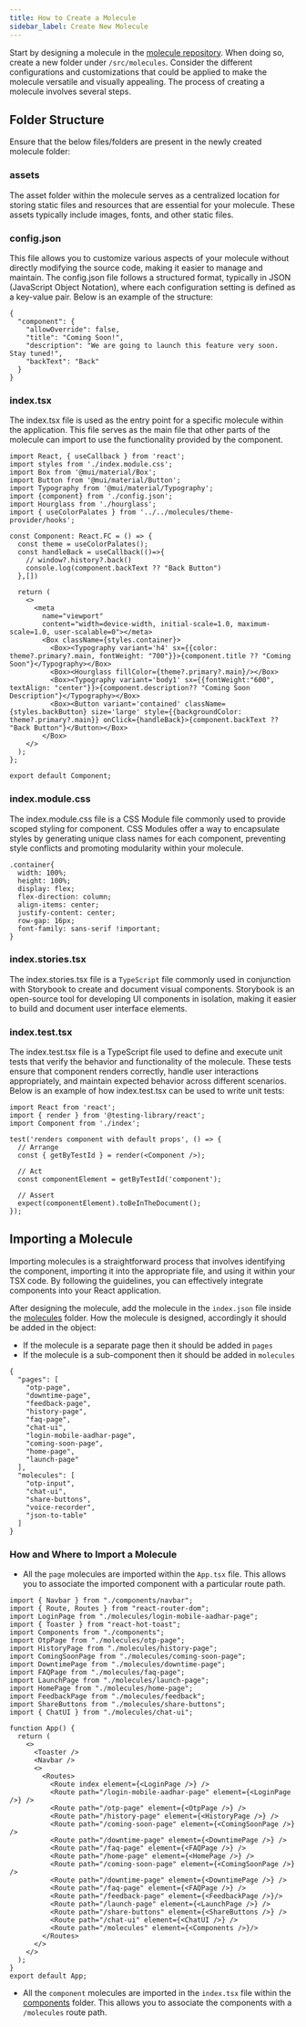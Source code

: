 ```yaml
---
title: How to Create a Molecule
sidebar_label: Create New Molecule
---
```




<head>
  <title> Create New Molecule </title>
  <meta
    name="description"
    content="your meta content goes here"
  />
</head>

Start by designing a molecule in the [molecule repository](https://github.com/SamagraX-Stencil/ui-templates/tree/dev/src/molecules). When doing so, create a new folder under `/src/molecules`. Consider the different configurations and customizations that could be applied to make the molecule versatile and visually appealing. 
The process of creating a molecule involves several steps.

## Folder Structure

Ensure that the below files/folders are present in the newly created molecule folder:

### assets

The asset folder within the molecule serves as a centralized location for storing static files and resources that are essential for your molecule. These assets typically include images, fonts, and other static files.

### config.json

This file allows you to customize various aspects of your molecule without directly modifying the source code, making it easier to manage and maintain. The config.json file follows a structured format, typically in JSON (JavaScript Object Notation), where each configuration setting is defined as a key-value pair. Below is an example of the structure:

```
{
  "component": {
    "allowOverride": false,
    "title": "Coming Soon!",
    "description": "We are going to launch this feature very soon. Stay tuned!",
    "backText": "Back"
  }
}
```

### index.tsx

The index.tsx file is used as the entry point for a specific molecule within the application. This file serves as the main file that other parts of the molecule can import to use the functionality provided by the component.

```
import React, { useCallback } from 'react';
import styles from './index.module.css';
import Box from '@mui/material/Box';
import Button from '@mui/material/Button';
import Typography from '@mui/material/Typography';
import {component} from './config.json';
import Hourglass from './hourglass';
import { useColorPalates } from '../../molecules/theme-provider/hooks';

const Component: React.FC = () => {
  const theme = useColorPalates();
  const handleBack = useCallback(()=>{
    // window?.history?.back()
    console.log(component.backText ?? "Back Button")
  },[])

  return (
    <>
      <meta
        name="viewport"
        content="width=device-width, initial-scale=1.0, maximum-scale=1.0, user-scalable=0"></meta>
        <Box className={styles.container}>
          <Box><Typography variant='h4' sx={{color: theme?.primary?.main, fontWeight: "700"}}>{component.title ?? "Coming Soon"}</Typography></Box>
          <Box><Hourglass fillColor={theme?.primary?.main}/></Box>
          <Box><Typography variant='body1' sx={{fontWeight:"600", textAlign: "center"}}>{component.description?? "Coming Soon Description"}</Typography></Box>
          <Box><Button variant='contained' className={styles.backButton} size='large' style={{backgroundColor: theme?.primary?.main}} onClick={handleBack}>{component.backText ?? "Back Button"}</Button></Box>
        </Box>
    </>
  );
};

export default Component;
```

### index.module.css

The index.module.css file is a CSS Module file commonly used to provide scoped styling for component. CSS Modules offer a way to encapsulate styles by generating unique class names for each component, preventing style conflicts and promoting modularity within your molecule.

```
.container{
  width: 100%;
  height: 100%;
  display: flex;
  flex-direction: column;
  align-items: center;
  justify-content: center;
  row-gap: 16px;
  font-family: sans-serif !important;
}
```

### index.stories.tsx

The index.stories.tsx file is a `TypeScript` file commonly used in conjunction with Storybook to create and document visual components. Storybook is an open-source tool for developing UI components in isolation, making it easier to build and document user interface elements.

### index.test.tsx

The index.test.tsx file is a TypeScript file used to define and execute unit tests that verify the behavior and functionality of the molecule. These tests ensure that component renders correctly, handle user interactions appropriately, and maintain expected behavior across different scenarios.
Below is an example of how index.test.tsx can be used to write unit tests:

```
import React from 'react';
import { render } from '@testing-library/react';
import Component from './index';

test('renders component with default props', () => {
  // Arrange
  const { getByTestId } = render(<Component />);
  
  // Act
  const componentElement = getByTestId('component');
  
  // Assert
  expect(componentElement).toBeInTheDocument();
});
```
## Importing a Molecule

Importing molecules is a straightforward process that involves identifying the component, importing it into the appropriate file, and using it within your TSX code. By following the guidelines, you can effectively integrate components into your React application.

After designing the molecule, add the molecule in the `index.json` file inside the [molecules](https://github.com/SamagraX-Stencil/ui-templates/tree/dev/src/molecules/index.json) folder. How the molecule is designed, accordingly it should be added in the object:
- If the molecule is a separate page then it should be added in `pages`
- If the molecule is a sub-component then it should be added in `molecules`

```
{
  "pages": [
    "otp-page",
    "downtime-page",
    "feedback-page",
    "history-page",
    "faq-page",
    "chat-ui",
    "login-mobile-aadhar-page",
    "coming-soon-page",
    "home-page",
    "launch-page"
  ],
  "molecules": [
    "otp-input",
    "chat-ui",
    "share-buttons",
    "voice-recorder",
    "json-to-table"
  ]
}
```
### How and Where to Import a Molecule
- All the `page` molecules are imported within the `App.tsx` file. This allows you to associate the imported component with a particular route path.

```
import { Navbar } from "./components/navbar";
import { Route, Routes } from "react-router-dom";
import LoginPage from "./molecules/login-mobile-aadhar-page";
import { Toaster } from "react-hot-toast";
import Components from "./components";
import OtpPage from "./molecules/otp-page";
import HistoryPage from "./molecules/history-page";
import ComingSoonPage from "./molecules/coming-soon-page";
import DowntimePage from "./molecules/downtime-page";
import FAQPage from "./molecules/faq-page";
import LaunchPage from "./molecules/launch-page";
import HomePage from "./molecules/home-page";
import FeedbackPage from "./molecules/feedback";
import ShareButtons from "./molecules/share-buttons";
import { ChatUI } from "./molecules/chat-ui";

function App() {
  return (
    <>
      <Toaster />
      <Navbar />
      <>
        <Routes>
          <Route index element={<LoginPage />} /> 
          <Route path="/login-mobile-aadhar-page" element={<LoginPage />} />
          <Route path="/otp-page" element={<OtpPage />} />
          <Route path="/history-page" element={<HistoryPage />} />
          <Route path="/coming-soon-page" element={<ComingSoonPage />} />
          <Route path="/downtime-page" element={<DowntimePage />} />
          <Route path="/faq-page" element={<FAQPage />} />
          <Route path="/home-page" element={<HomePage />} />
          <Route path="/coming-soon-page" element={<ComingSoonPage />} />
          <Route path="/downtime-page" element={<DowntimePage />} />
          <Route path="/faq-page" element={<FAQPage />} />
          <Route path="/feedback-page" element={<FeedbackPage />}/>
          <Route path="/launch-page" element={<LaunchPage />} />
          <Route path="/share-buttons" element={<ShareButtons />} />
          <Route path="/chat-ui" element={<ChatUI />} />
          <Route path="/molecules" element={<Components />}/>
        </Routes>
      </>
    </>
  );
}
export default App;
```

- All the `component` molecules are imported in the `index.tsx` file within the [components](https://github.com/SamagraX-Stencil/ui-templates/tree/dev/src/components) folder. This allows you to associate the components with a `/molecules` route path.

